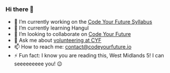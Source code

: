 ### Hi there 👋

- 🔭 I’m currently working on the [Code Your Future Syllabus](https://github.com/CodeYourFuture/syllabus/)
- 🌱 I’m currently learning Hangul
- 👯 I’m looking to collaborate on [Code Your Future](https://syllabus.codeyourfuture.io/contributing/overview)
- 💬 Ask me about [volunteering at CYF](https://codeyourfuture.io/volunteers/)
- 📫 How to reach me: contact@codeyourfuture.io
- ⚡ Fun fact: I know you are reading this, West Midlands 5! I can seeeeeeeee you! 😉 

